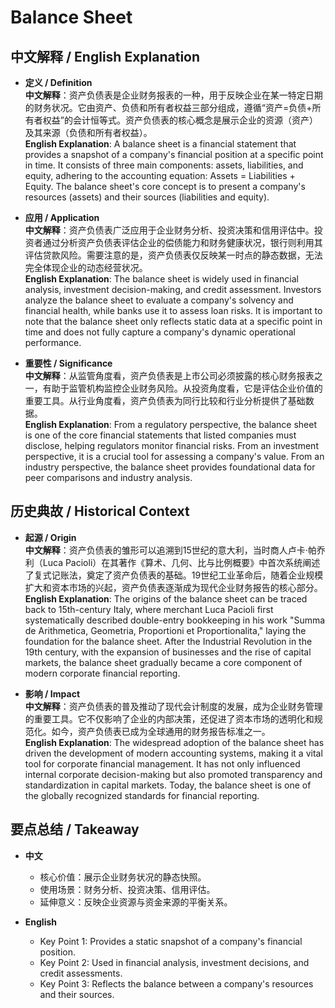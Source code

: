 # Balance Sheet

## 中文解释 / English Explanation

* **定义 / Definition**  
  **中文解释**：资产负债表是企业财务报表的一种，用于反映企业在某一特定日期的财务状况。它由资产、负债和所有者权益三部分组成，遵循“资产=负债+所有者权益”的会计恒等式。资产负债表的核心概念是展示企业的资源（资产）及其来源（负债和所有者权益）。  
  **English Explanation**: A balance sheet is a financial statement that provides a snapshot of a company's financial position at a specific point in time. It consists of three main components: assets, liabilities, and equity, adhering to the accounting equation: Assets = Liabilities + Equity. The balance sheet's core concept is to present a company's resources (assets) and their sources (liabilities and equity).

* **应用 / Application**  
  **中文解释**：资产负债表广泛应用于企业财务分析、投资决策和信用评估中。投资者通过分析资产负债表评估企业的偿债能力和财务健康状况，银行则利用其评估贷款风险。需要注意的是，资产负债表仅反映某一时点的静态数据，无法完全体现企业的动态经营状况。  
  **English Explanation**: The balance sheet is widely used in financial analysis, investment decision-making, and credit assessment. Investors analyze the balance sheet to evaluate a company's solvency and financial health, while banks use it to assess loan risks. It is important to note that the balance sheet only reflects static data at a specific point in time and does not fully capture a company's dynamic operational performance.

* **重要性 / Significance**  
  **中文解释**：从监管角度看，资产负债表是上市公司必须披露的核心财务报表之一，有助于监管机构监控企业财务风险。从投资角度看，它是评估企业价值的重要工具。从行业角度看，资产负债表为同行比较和行业分析提供了基础数据。  
  **English Explanation**: From a regulatory perspective, the balance sheet is one of the core financial statements that listed companies must disclose, helping regulators monitor financial risks. From an investment perspective, it is a crucial tool for assessing a company's value. From an industry perspective, the balance sheet provides foundational data for peer comparisons and industry analysis.

## 历史典故 / Historical Context

* **起源 / Origin**  
  **中文解释**：资产负债表的雏形可以追溯到15世纪的意大利，当时商人卢卡·帕乔利（Luca Pacioli）在其著作《算术、几何、比与比例概要》中首次系统阐述了复式记账法，奠定了资产负债表的基础。19世纪工业革命后，随着企业规模扩大和资本市场的兴起，资产负债表逐渐成为现代企业财务报告的核心部分。  
  **English Explanation**: The origins of the balance sheet can be traced back to 15th-century Italy, where merchant Luca Pacioli first systematically described double-entry bookkeeping in his work "Summa de Arithmetica, Geometria, Proportioni et Proportionalita," laying the foundation for the balance sheet. After the Industrial Revolution in the 19th century, with the expansion of businesses and the rise of capital markets, the balance sheet gradually became a core component of modern corporate financial reporting.

* **影响 / Impact**  
  **中文解释**：资产负债表的普及推动了现代会计制度的发展，成为企业财务管理的重要工具。它不仅影响了企业的内部决策，还促进了资本市场的透明化和规范化。如今，资产负债表已成为全球通用的财务报告标准之一。  
  **English Explanation**: The widespread adoption of the balance sheet has driven the development of modern accounting systems, making it a vital tool for corporate financial management. It has not only influenced internal corporate decision-making but also promoted transparency and standardization in capital markets. Today, the balance sheet is one of the globally recognized standards for financial reporting.

## 要点总结 / Takeaway

* **中文**  
  - 核心价值：展示企业财务状况的静态快照。  
  - 使用场景：财务分析、投资决策、信用评估。  
  - 延伸意义：反映企业资源与资金来源的平衡关系。  

* **English**  
  - Key Point 1: Provides a static snapshot of a company's financial position.  
  - Key Point 2: Used in financial analysis, investment decisions, and credit assessments.  
  - Key Point 3: Reflects the balance between a company's resources and their sources.